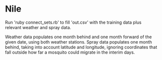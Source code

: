 # Nile
Run 'ruby connect_sets.rb' to fill 'out.csv' with the training data plus relevant weather and spray data.

Weather data populates one month behind and one month forward of the given date, using both weather stations.
Spray data populates one month behind, taking into account latitude and longitude, ignoring coordinates that fall outside how far a mosquito could migrate in the interim days.
